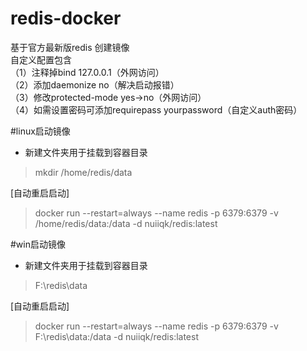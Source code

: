 # redis-docker
基于官方最新版redis 创建镜像<br>
自定义配置包含<br>
（1）注释掉bind 127.0.0.1（外网访问）<br>
（2）添加daemonize no（解决启动报错）<br>
（3）修改protected-mode yes->no（外网访问）<br>
（4）如需设置密码可添加requirepass yourpassword（自定义auth密码）<br>

#linux启动镜像
* 新建文件夹用于挂载到容器目录
> mkdir /home/redis/data

[自动重启启动]
> docker run --restart=always --name redis -p 6379:6379 -v /home/redis/data:/data -d nuiiqk/redis:latest


#win启动镜像
* 新建文件夹用于挂载到容器目录
> F:\redis\data

[自动重启启动]
> docker run --restart=always --name redis -p 6379:6379 -v F:\redis\data:/data -d nuiiqk/redis:latest
